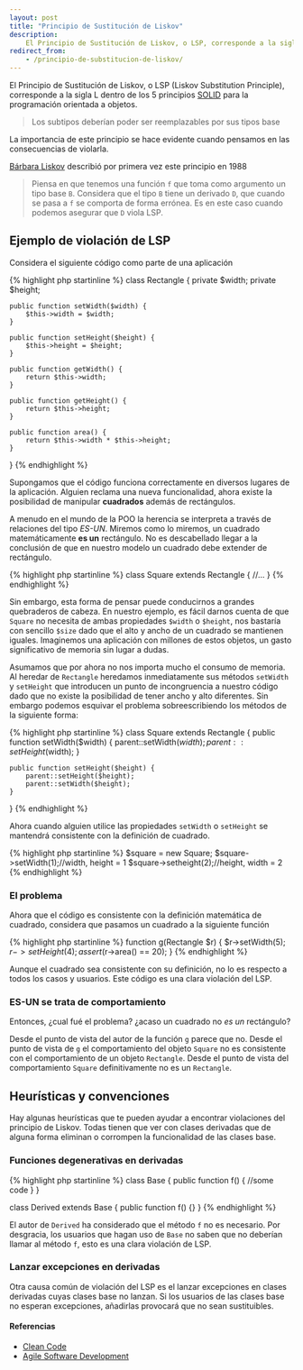 ```yaml
---
layout: post
title: "Principio de Sustitución de Liskov"
description:
    El Principio de Sustitución de Liskov, o LSP, corresponde a la sigla L dentro de los 5 principios SOLID para la programación orientada a objetos. “Los subtipos deberían poder ser reemplazables por sus tipos base”
redirect_from:
    - /principio-de-substitucion-de-liskov/
---
```


El Principio de Sustitución de Liskov, o LSP (Liskov Substitution Principle), corresponde a la sigla L dentro de los 5 principios [SOLID](http://wikipedia.com/SOLID) para la programación orientada a objetos.

> Los subtipos deberían poder ser reemplazables por sus tipos base

La importancia de este principio se hace evidente cuando pensamos en las consecuencias de violarla.

[Bárbara Liskov](http://en.wikipedia.org/wiki/Barbara_Liskov) describió por primera vez este principio en 1988
> Piensa en que tenemos una función `f` que toma como argumento un tipo base `B`. Considera que el tipo `B` tiene un derivado `D`, que cuando se pasa a `f` se comporta de forma errónea. Es en este caso cuando podemos asegurar que `D` viola LSP.

## Ejemplo de violación de LSP
Considera el siguiente código como parte de una aplicación

{% highlight php startinline %}
class Rectangle {
    private $width;
    private $height;

    public function setWidth($width) {
        $this->width = $width;
    }

    public function setHeight($height) {
        $this->height = $height;
    }

    public function getWidth() {
        return $this->width;
    }

    public function getHeight() {
        return $this->height;
    }

    public function area() {
        return $this->width * $this->height;
    }
}
{% endhighlight %}

Supongamos que el código funciona correctamente en diversos lugares de la aplicación. Alguien reclama una nueva funcionalidad, ahora existe la posibilidad de manipular **cuadrados** además de rectángulos.

A menudo en el mundo de la POO la herencia se interpreta a través de relaciones del tipo *ES-UN*. Miremos como lo miremos, un cuadrado matemáticamente **es un** rectángulo. No es descabellado llegar a la conclusión de que en nuestro modelo un cuadrado debe extender de rectángulo.

{% highlight php startinline %}
class Square extends Rectangle {
    //...
}
{% endhighlight %}

Sin embargo, esta forma de pensar puede conducirnos a grandes quebraderos de cabeza. En nuestro ejemplo, es fácil darnos cuenta de que `Square` no necesita de ambas propiedades `$width` o `$height`, nos bastaría con sencillo `$size` dado que el alto y ancho de un cuadrado se mantienen iguales. Imaginemos una aplicación con millones de estos objetos, un gasto significativo de memoria sin lugar a dudas.

Asumamos que por ahora no nos importa mucho el consumo de memoria. Al heredar de `Rectangle` heredamos inmediatamente sus métodos `setWidth` y `setHeight` que introducen un punto de incongruencia a nuestro código dado que no existe la posibilidad de tener ancho y alto diferentes. Sin embargo podemos esquivar el problema sobreescribiendo los métodos de la siguiente forma:

{% highlight php startinline %}
class Square extends Rectangle {
    public function setWidth($width) {
        parent::setWidth($width);
        parent::setHeight($width);
    }

    public function setHeight($height) {
        parent::setHeight($height);
        parent::setWidth($height);
    }
}
{% endhighlight %}

Ahora cuando alguien utilice las propiedades `setWidth` o `setHeight` se mantendrá consistente con la definición de cuadrado.

{% highlight php startinline %}
$square = new Square;
$square->setWidth(1);//width, height = 1
$square->setheight(2);//height, width = 2
{% endhighlight %}

### El problema
Ahora que el código es consistente con la definición matemática de cuadrado, considera que pasamos un cuadrado a la siguiente función

{% highlight php startinline %}
function g(Rectangle $r) {
    $r->setWidth(5);
    $r->setHeight(4);
    assert($r->area() == 20);
}
{% endhighlight %}

Aunque el cuadrado sea consistente con su definición, no lo es respecto a todos los casos y usuarios. Este código es una clara violación del LSP.

### ES-UN se trata de comportamiento
Entonces, ¿cual fué el problema? ¿acaso un cuadrado no *es un* rectángulo?

Desde el punto de vista del autor de la función `g` parece que no. Desde el punto de vista de `g` el comportamiento del objeto `Square` no es consistente con el comportamiento de un objeto `Rectangle`. Desde el punto de vista del comportamiento `Square` definitivamente no es un `Rectangle`.

## Heurísticas y convenciones
Hay algunas heurísticas que te pueden ayudar a encontrar violaciones del principio de Liskov. Todas tienen que ver con clases derivadas que de alguna forma eliminan o corrompen la funcionalidad de las clases base.

### Funciones degenerativas en derivadas
{% highlight php startinline %}
class Base {
    public function f() {
        //some code
    }
}

class Derived extends Base {
    public function f() {}
}
{% endhighlight %}

El autor de `Derived` ha considerado que el método `f` no es necesario. Por desgracia, los usuarios que hagan uso de `Base` no saben que no deberían llamar al método `f`, esto es una clara violación de LSP.

### Lanzar excepciones en derivadas
Otra causa común de violación del LSP es el lanzar excepciones en clases derivadas cuyas clases base no lanzan. Si los usuarios de las clases base no esperan excepciones, añadirlas provocará que no sean sustituibles.

#### Referencias
- [Clean Code](http://www.amazon.com/Clean-Code-Handbook-Software-Craftsmanship/dp/0132350882)
- [Agile Software Development](http://www.amazon.com/Software-Development-Principles-Patterns-Practices/dp/0135974445)